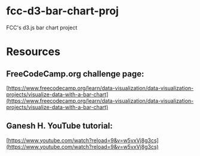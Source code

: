 # fcc-d3-bar-chart-proj
FCC's d3.js bar chart project


# Resources

## FreeCodeCamp.org challenge page:
[https://www.freecodecamp.org/learn/data-visualization/data-visualization-projects/visualize-data-with-a-bar-chart](https://www.freecodecamp.org/learn/data-visualization/data-visualization-projects/visualize-data-with-a-bar-chart)

## Ganesh H. YouTube tutorial:
[https://www.youtube.com/watch?reload=9&v=w5vxVj8g3cs](https://www.youtube.com/watch?reload=9&v=w5vxVj8g3cs)
